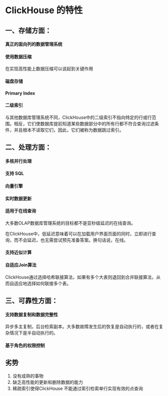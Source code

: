 # ClickHouse 的特性
## 一、存储方面：
#### 真正的面向列的数据管理系统
#### 使用数据压缩  
在实现高性能上数据压缩可以说起到关键作用
#### 磁盘存储
#### Primary Index
#### 二级索引
与其他数据库管理系统不同，ClickHouse中的二级索引不指向特定的行或行范围。相反，它们使数据库提前知道某些数据部分中的所有行都不符合查询过滤条件，并且根本不读取它们，因此，它们被称为数据跳过索引。

## 二、处理方面：
#### 多核并行处理
#### 支持 SQL
#### 向量引擎
#### 实时数据更新
#### 适用于在线查询
大多数OLAP数据库管理系统的目标都不是亚秒级延迟的在线查询。

在ClickHouse中，低延迟意味着可以在加载用户界面页面的同时，立即进行查询，而不会延迟，也无需尝试预先准备答案。换句话说，在线。

#### 支持近似计算
#### 自适应Join算法
ClickHouse通过选择哈希联接算法，如果有多个大表则退回到合并联接算法，从而自适应地选择如何联接多个表。

## 三、可靠性方面：
#### 支持数据复制和数据完整性
异步多主复制，后台检索副本。大多数故障发生后的恢复是自动执行的，或者在复杂情况下是半自动执行的。
#### 基于角色的权限控制

## 劣势
1. 没有成熟的事物
2. 缺乏高性能的更新和删除数据的能力
3. 稀疏索引使得ClickHouse 不能通过索引检索单行实现有效的点查询